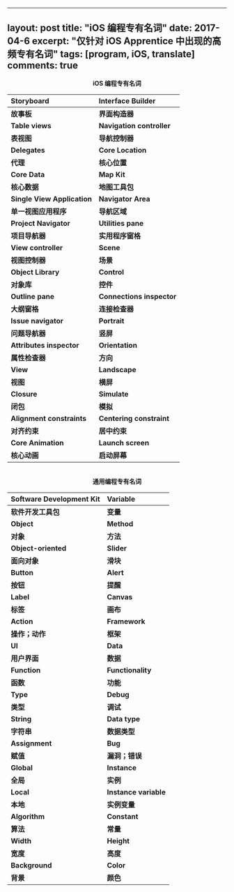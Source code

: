 ---
layout: post
title: "iOS 编程专有名词"
date:   2017-04-6
excerpt: "仅针对 iOS Apprentice 中出现的高频专有名词"
tags: [program, iOS, translate]
comments: true
--

<center><strong>iOS 编程专有名词</strong></center>

| Storyboard                  | Interface Builder         |
| :-------------------------- | :------------------------ |
| **故事板**                     | **界面构造器**                 |
| **Table views**             | **Navigation controller** |
| **表视图**                     | **导航控制器**                 |
| **Delegates**               | **Core Location**         |
| **代理**                      | **核心位置**                  |
| **Core Data**               | **Map Kit**               |
| **核心数据**                    | **地图工具包**                 |
| **Single View Application** | **Navigator Area**        |
| **单一视图应用程序**                | **导航区域**                  |
| **Project Navigator**       | **Utilities pane**        |
| **项目导航器**                   | **实用程序窗格**                |
| **View controller**         | **Scene**                 |
| **视图控制器**                   | **场景**                    |
| **Object Library**          | **Control**               |
| **对象库**                     | **控件**                    |
| **Outline pane**            | **Connections inspector** |
| **大纲窗格**                    | **连接检查器**                 |
| **Issue navigator**         | **Portrait**              |
| **问题导航器**                   | **竖屏**                    |
| **Attributes inspector**    | **Orientation**           |
| **属性检查器**                   | **方向**                    |
| **View**                    | **Landscape**             |
| **视图**                      | **横屏**                    |
| **Closure**                 | **Simulate**              |
| **闭包**                      | **模拟**                    |
| **Alignment constraints**   | **Centering constraint**  |
| **对齐约束**                    | **居中约束**                  |
| **Core Animation**          | **Launch screen**         |
| **核心动画**                    | **启动屏幕**                  |

<br>

<center><strong>通用编程专有名词</strong></center>

| Software Development Kit | Variable              |
| :----------------------- | :-------------------- |
| **软件开发工具包**              | **变量**                |
| **Object**               | **Method**            |
| **对象**                   | **方法**                |
| **Object-oriented**      | **Slider**            |
| **面向对象**                 | **滑块**                |
| **Button**               | **Alert**             |
| **按钮**                   | **提醒**                |
| **Label**                | **Canvas**            |
| **标签**                   | **画布**                |
| **Action**               | **Framework**         |
| **操作；动作**                | **框架**                |
| **UI**                   | **Data**              |
| **用户界面**                 | **数据**                |
| **Function**             | **Functionality**     |
| **函数**                   | **功能**                |
| **Type**                 | **Debug**             |
| **类型**                   | **调试**                |
| **String**               | **Data type**         |
| **字符串**                  | **数据类型**              |
| **Assignment**           | **Bug**               |
| **赋值**                   | **漏洞；错误**             |
| **Global**               | **Instance**          |
| **全局**                   | **实例**                |
| **Local**                | **Instance variable** |
| **本地**                   | **实例变量**              |
| **Algorithm**            | **Constant**          |
| **算法**                   | **常量**                |
| **Width**                | **Height**            |
| **宽度**                   | **高度**                |
| **Background**           | **Color**             |
| **背景**                   | **颜色**                |